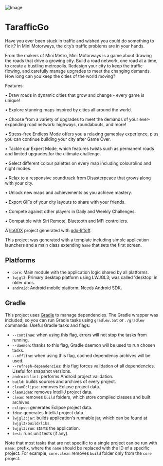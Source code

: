 ![Image](https://github.com/user-attachments/assets/3ffa30ba-a060-4f52-bee3-7aef07085c76)

# TarafficGo

Have you ever been stuck in traffic and wished you could do something to fix it? In Mini Motorways, the city’s traffic problems are in your hands.


From the makers of Mini Metro, Mini Motorways is a game about drawing the roads that drive a growing city. Build a road network, one road at a time, to create a bustling metropolis. Redesign your city to keep the traffic flowing, and carefully manage upgrades to meet the changing demands. How long can you keep the cities of the world moving?


Features:


• Draw roads in dynamic cities that grow and change - every game is unique!

• Explore stunning maps inspired by cities all around the world.

• Choose from a variety of upgrades to meet the demands of your ever-expanding road network: highways, roundabouts, and more!

• Stress-free Endless Mode offers you a relaxing gameplay experience, plus you can continue building your city after Game Over.

• Tackle our Expert Mode, which features twists such as permanent roads and limited upgrades for the ultimate challenge.

• Select different colour palettes on every map including colourblind and night modes.

• Relax to a responsive soundtrack from Disasterpeace that grows along with your city.

• Unlock new maps and achievements as you achieve mastery.

• Export GIFs of your city layouts to share with your friends.

• Compete against other players in Daily and Weekly Challenges.

• Compatible with Siri Remote, Bluetooth and MFi controllers.



A [libGDX](https://libgdx.com/) project generated with [gdx-liftoff](https://github.com/libgdx/gdx-liftoff).

This project was generated with a template including simple application launchers and a main class extending `Game` that sets the first screen.

## Platforms

- `core`: Main module with the application logic shared by all platforms.
- `lwjgl3`: Primary desktop platform using LWJGL3; was called 'desktop' in older docs.
- `android`: Android mobile platform. Needs Android SDK.

## Gradle

This project uses [Gradle](https://gradle.org/) to manage dependencies.
The Gradle wrapper was included, so you can run Gradle tasks using `gradlew.bat` or `./gradlew` commands.
Useful Gradle tasks and flags:

- `--continue`: when using this flag, errors will not stop the tasks from running.
- `--daemon`: thanks to this flag, Gradle daemon will be used to run chosen tasks.
- `--offline`: when using this flag, cached dependency archives will be used.
- `--refresh-dependencies`: this flag forces validation of all dependencies. Useful for snapshot versions.
- `android:lint`: performs Android project validation.
- `build`: builds sources and archives of every project.
- `cleanEclipse`: removes Eclipse project data.
- `cleanIdea`: removes IntelliJ project data.
- `clean`: removes `build` folders, which store compiled classes and built archives.
- `eclipse`: generates Eclipse project data.
- `idea`: generates IntelliJ project data.
- `lwjgl3:jar`: builds application's runnable jar, which can be found at `lwjgl3/build/libs`.
- `lwjgl3:run`: starts the application.
- `test`: runs unit tests (if any).

Note that most tasks that are not specific to a single project can be run with `name:` prefix, where the `name` should be replaced with the ID of a specific project.
For example, `core:clean` removes `build` folder only from the `core` project.
